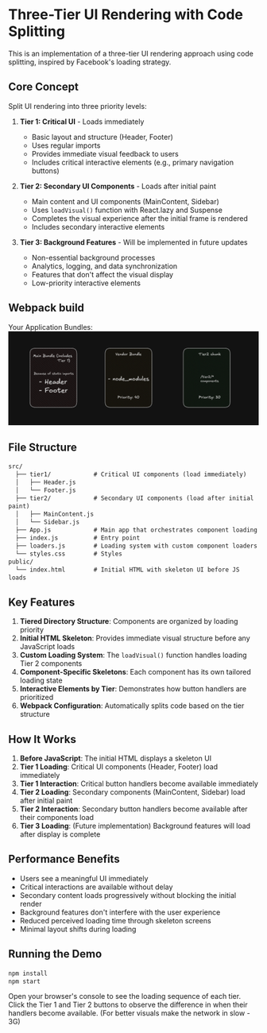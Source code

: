 # Three-Tier UI Rendering with Code Splitting

This is an implementation of a three-tier UI rendering approach using code splitting, inspired by Facebook's loading strategy.

## Core Concept

Split UI rendering into three priority levels:

1. **Tier 1: Critical UI** - Loads immediately

   - Basic layout and structure (Header, Footer)
   - Uses regular imports
   - Provides immediate visual feedback to users
   - Includes critical interactive elements (e.g., primary navigation buttons)

2. **Tier 2: Secondary UI Components** - Loads after initial paint

   - Main content and UI components (MainContent, Sidebar)
   - Uses `loadVisual()` function with React.lazy and Suspense
   - Completes the visual experience after the initial frame is rendered
   - Includes secondary interactive elements

3. **Tier 3: Background Features** - Will be implemented in future updates
   - Non-essential background processes
   - Analytics, logging, and data synchronization
   - Features that don't affect the visual display
   - Low-priority interactive elements


## Webpack build
Your Application Bundles:
![alt text](webpack-bundle.png)

## File Structure

```
src/
  ├── tier1/            # Critical UI components (load immediately)
  │   ├── Header.js
  │   └── Footer.js
  ├── tier2/            # Secondary UI components (load after initial paint)
  │   ├── MainContent.js
  │   └── Sidebar.js
  ├── App.js            # Main app that orchestrates component loading
  ├── index.js          # Entry point
  ├── loaders.js        # Loading system with custom component loaders
  └── styles.css        # Styles
public/
  └── index.html        # Initial HTML with skeleton UI before JS loads
```

## Key Features

1. **Tiered Directory Structure**: Components are organized by loading priority
2. **Initial HTML Skeleton**: Provides immediate visual structure before any JavaScript loads
3. **Custom Loading System**: The `loadVisual()` function handles loading Tier 2 components
4. **Component-Specific Skeletons**: Each component has its own tailored loading state
5. **Interactive Elements by Tier**: Demonstrates how button handlers are prioritized
6. **Webpack Configuration**: Automatically splits code based on the tier structure

## How It Works

1. **Before JavaScript**: The initial HTML displays a skeleton UI
2. **Tier 1 Loading**: Critical UI components (Header, Footer) load immediately
3. **Tier 1 Interaction**: Critical button handlers become available immediately
4. **Tier 2 Loading**: Secondary components (MainContent, Sidebar) load after initial paint
5. **Tier 2 Interaction**: Secondary button handlers become available after their components load
6. **Tier 3 Loading**: (Future implementation) Background features will load after display is complete

## Performance Benefits

- Users see a meaningful UI immediately
- Critical interactions are available without delay
- Secondary content loads progressively without blocking the initial render
- Background features don't interfere with the user experience
- Reduced perceived loading time through skeleton screens
- Minimal layout shifts during loading

## Running the Demo

```
npm install
npm start
```

Open your browser's console to see the loading sequence of each tier. Click the Tier 1 and Tier 2 buttons to observe the difference in when their handlers become available. (For better visuals make the network in slow - 3G)
